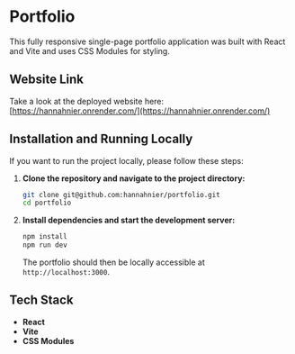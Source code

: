 # Portfolio

This fully responsive single-page portfolio application was built with React and Vite and uses CSS Modules for styling.

## Website Link

Take a look at the deployed website here: [https://hannahnier.onrender.com/](https://hannahnier.onrender.com/)

## Installation and Running Locally

If you want to run the project locally, please follow these steps:

1. **Clone the repository and navigate to the project directory:**
   ```bash
   git clone git@github.com:hannahnier/portfolio.git
   cd portfolio
   ```
2. **Install dependencies and start the development server:**
   ```bash
   npm install
   npm run dev
   ```
   The portfolio should then be locally accessible at `http://localhost:3000`.

## Tech Stack

- **React**
- **Vite**
- **CSS Modules**
